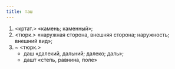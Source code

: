 ```yaml
---
title: таш
---
```


1. <кртат.> «камень; каменный»;
2. <тюрк.> «наружная сторона, внешняя сторона; наружность; внешний вид»;
3. ~ <тюрк.>
    * даш «далекий, дальний; далеко; даль»;
    * дашт «степь, равнина, поле»
